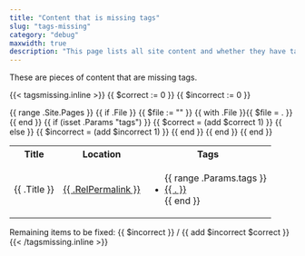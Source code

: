 ```yaml
---
title: "Content that is missing tags"
slug: "tags-missing"
category: "debug"
maxwidth: true
description: "This page lists all site content and whether they have tags defined"
---
```


These are pieces of content that are missing tags.

{{< tagsmissing.inline >}}
{{ $correct := 0 }}
{{ $incorrect := 0 }}
<table>
  <tr>
    <th>Title</th>
    <th>Location</th>
    <th>Tags</th>
  </tr>
  {{ range .Site.Pages }}
    {{ if .File }}
      {{ $file := "" }}
      {{ with .File }}{{ $file = . }}{{ end }}
      {{ if (isset .Params "tags") }}
        {{ $correct = (add $correct 1) }}
      {{ else }}
        {{ $incorrect = (add $incorrect 1) }}
      {{ end }}
      <tr style="background-color: {{ if (isset .Params "tags") }}lightgreen{{ else }}lightpink{{ end }}">
        <td>{{ .Title }}</td>
        <td><a href="{{ .RelPermalink }}">{{ .RelPermalink }}</a></td>
        <td>
          <ul>
          {{ range .Params.tags }}
            <li><a href="{{ . }}">{{ . }}</a></li>
          {{ end }}
          </ul>
        </td>
      </tr>
    {{ end }}
  {{ end }}
</table>
Remaining items to be fixed: {{ $incorrect }} / {{ add $incorrect $correct }}
{{< /tagsmissing.inline >}}